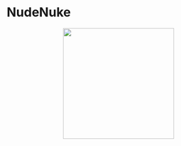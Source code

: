# NudeNuke

<p align="center">
<img width=250px src=https://github.com/ixiLod/NudeNuke/assets/51421090/c0477e2a-b554-4e33-8db3-2a8ec677dce1">
</p>
